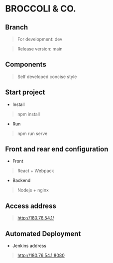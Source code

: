 # BROCCOLI & CO.

## Branch
>For development: dev

> Release version: main

## Components
> Self developed concise style

## Start project
- Install
> npm install
- Run
> npm run serve

## Front and rear end configuration
- Front
> React + Webpack
  
- Backend
> Nodejs + nginx

## Access address
> http://180.76.54.1/

## Automated Deployment
- Jenkins address
> http://180.76.54.1:8080
